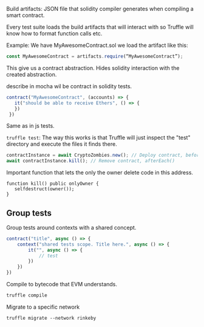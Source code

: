



Build artifacts: JSON file that solidity compiler generates when compiling a smart contract.

Every test suite loads the build artifacts that will interact with so Truffle will know how to format function calls etc.

Example:
We have MyAwesomeContract.sol we load the artifact like this:
```js
const MyAwesomeContract = artifacts.require(“MyAwesomeContract”);
```
This give us a contract abstraction. Hides solidity interaction with the created abstraction.

describe in mocha wil be contract in solidity tests.
```js
contract("MyAwesomeContract", (accounts) => {
   it("should be able to receive Ethers", () => {
   })
 })
```
Same as in js tests.

`truffle test`: The way this works is that Truffle will just inspect the "test" directory and execute the files it finds there.


```js
contractInstance = await CryptoZombies.new(); // Deploy contract, beforeEach()
await contractInstance.kill(); // Remove contract, afterEach()
```

Important function that lets the only the owner delete code in this address.
```solidity
function kill() public onlyOwner {
   selfdestruct(owner());
}
```

## Group tests

Group tests around contexts with a shared concept.
```js
contract("title", async () => {
    context("shared tests scope. Title here.", async () => {
        it("", async () => {
            // test
        })
    })
})
```

Compile to bytecode that EVM understands.

```sh
truffle compile
```

Migrate to a specific network

```
truffle migrate --network rinkeby
```